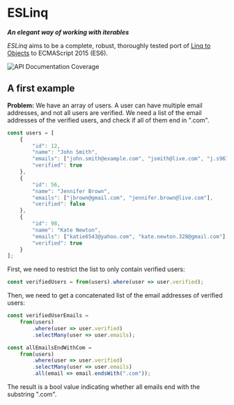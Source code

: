 ESLinq
======

***An elegant way of working with iterables***

*ESLinq* aims to be a complete, robust, thoroughly tested port of [Linq to Objects][linq-to-objects]
to ECMAScript 2015 (ES6).

![API Documentation Coverage](https://doc.esdoc.org/github.com/balazsbotond/eslinq/badge.svg)

A first example
---------------

**Problem:** We have an array of users. A user can have multiple email addresses, and not all users
are verified. We need a list of the email addresses of the verified users, and check if all of
them end in ".com".

```javascript
const users = [
	{
		"id": 12,
		"name": "John Smith",
		"emails": ["john.smith@example.com", "jsmith@live.com", "j.s967@gmail.com"],
		"verified": true
	},
	{
		"id": 56,
		"name": "Jennifer Brown",
		"emails": ["jbrown@gmail.com", "jennifer.brown@live.com"],
		"verified": false
	},
	{
		"id": 98,
		"name": "Kate Newton",
		"emails": ["katie6543@yahoo.com", "kate.newton.328@gmail.com"],
		"verified": true
	}
];
```

First, we need to restrict the list to only contain verified users:

```javascript
const verifiedUsers = from(users).where(user => user.verified);
```

Then, we need to get a concatenated list of the email addresses of verified users:

```javascript
const verifiedUserEmails =
    from(users)
	    .where(user => user.verified)
		.selectMany(user => user.emails);
```

```javascript
const allEmailsEndWithCom =
    from(users)
	    .where(user => user.verified)
		.selectMany(user => user.emails)
		.all(email => email.endsWith(".com"));
```

The result is a bool value indicating whether all emails end with the substring ".com".

<!--
    Links
-->

[linq-to-objects]: https://msdn.microsoft.com/en-us/library/bb397919.aspx